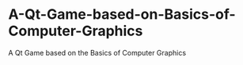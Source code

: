 # A-Qt-Game-based-on-Basics-of-Computer-Graphics
A Qt Game based on the Basics of Computer Graphics
